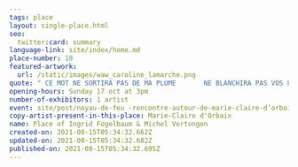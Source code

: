 ```yaml
---
tags: place
layout: single-place.html
seo:
  twitter:card: summary
language-link: site/index/home.md
place-number: 18
featured-artwork:
  url: /static/images/waw_caroline_lamarche.png
quote: " CE MOT NE SORTIRA PAS DE MA PLUME       NE BLANCHIRA PAS VOS LÈVRES"
opening-hours: Sunday 17 oct at 3pm
number-of-exhibitors: 1 artist
event: site/post/noyau-de-feu -rencontre-autour-de-marie-claire-d’orbaix.md
copy-artist-present-in-this-place: Marie-Claire d'Orbaix
name: Place of Ingrid Fogelbaum & Michel Vertongen
created-on: 2021-08-15T05:34:32.662Z
updated-on: 2021-08-15T05:34:32.682Z
published-on: 2021-08-15T05:34:32.695Z
---
```

